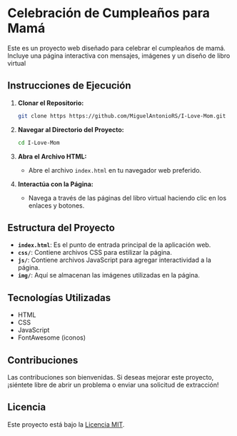 # Celebración de Cumpleaños para Mamá

Este es un proyecto web diseñado para celebrar el cumpleaños de mamá. Incluye una página interactiva con mensajes, imágenes y un diseño de libro virtual 
  
## Instrucciones de Ejecución 

1. **Clonar el Repositorio:**  
    ```bash 
    git clone https https://github.com/MiguelAntonioRS/I-Love-Mom.git 
    ```

2. **Navegar al Directorio del Proyecto:**
    ```bash
    cd I-Love-Mom 
    ```

3. **Abra el Archivo HTML:** 
    - Abre el archivo `index.html` en tu navegador web preferido.

4. **Interactúa con la Página:**
    - Navega a través de las páginas del libro virtual haciendo clic en los enlaces y botones.

## Estructura del Proyecto

- **`index.html`**: Es el punto de entrada principal de la aplicación web.
- **`css/`**: Contiene archivos CSS para estilizar la página.
- **`js/`**: Contiene archivos JavaScript para agregar interactividad a la página.
- **`img/`**: Aquí se almacenan las imágenes utilizadas en la página.

## Tecnologías Utilizadas

- HTML
- CSS
- JavaScript
- FontAwesome (iconos)

## Contribuciones

Las contribuciones son bienvenidas. Si deseas mejorar este proyecto, ¡siéntete libre de abrir un problema o enviar una solicitud de extracción!

## Licencia

Este proyecto está bajo la [Licencia MIT](LICENSE).
